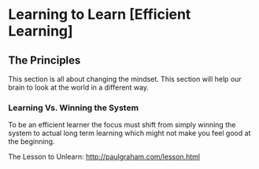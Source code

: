 # Learning to Learn [Efficient Learning]



## The Principles

This section is all about changing the mindset. This section will help our brain to look at the world in a different way.

### Learning Vs. Winning the System

To be an efficient learner the focus must shift from simply winning the system to actual long term learning which might not make you feel good at the beginning.

The Lesson to Unlearn: http://paulgraham.com/lesson.html















